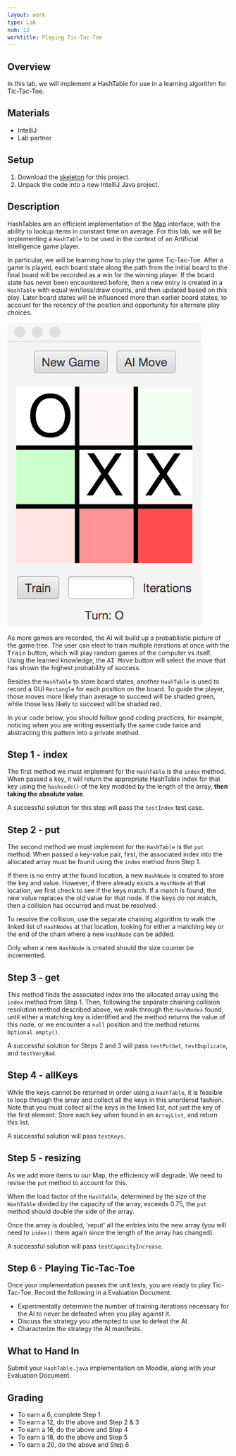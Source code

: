 ```yaml
---
layout: work
type: Lab
num: 12
worktitle: Playing Tic-Tac-Toe
---
```


## Overview

In this lab, we will implement a HashTable for use in a learning
algorithm for Tic-Tac-Toe.

## Materials

-   IntelliJ
-   Lab partner

## Setup

1.  Download the [skeleton](../code/151hashtictactoe.zip) for this project.
2.  Unpack the code into a new IntelliJ Java project.

## Description

HashTables are an efficient implementation of the
[Map](https://docs.oracle.com/javase/8/docs/api/java/util/Map.html)
interface, with the ability to lookup items in constant time on average.
For this lab, we will be implementing a `HashTable` to be used in the
context of an Artificial Intelligence game player.

In particular, we will be learning how to play the game Tic-Tac-Toe. After
a game is played, each board state along the path from the initial board
to the final board will be recorded as a win for the winning player. If
the board state has never been encountered before, then a new entry is
created in a `HashTable` with equal win/loss/draw counts, and then updated
based on this play. Later board states will be influenced more than
earlier board states, to account for the recency of the position and
opportunity for alternate play choices.

![](../assets/images/tictactoe.png)

As more games are recorded, the AI will build up a probabilistic picture
of the game tree. The user can elect to train multiple iterations at
once with the <kbd>Train</kbd> button, which will play random games of the computer
vs itself. Using the learned knowledge, the <kbd>AI Move</kbd> button will select
the move that has shown the highest probability of success.

Besides the `HashTable` to store board states, another `HashTable` is used
to record a GUI `Rectangle` for each position on the board. To guide the
player, those moves more likely than average to succeed will be shaded
green, while those less likely to succeed will be shaded red.

In your code below, you should follow good coding practices, for
example, noticing when you are writing essentially the same code twice
and abstracting this pattern into a private method.

## Step 1 - index

The first method we must implement for the `HashTable` is the `index`
method. When passed a key, it will return the appropriate HashTable
index for that key using the `hashcode()` of the key modded by the length
of the array, **then taking the absolute value**.

A successful solution
for this step will pass the `testIndex` test case.

## Step 2 - put

The second method we must implement for the `HashTable` is the `put` method.
When passed a key-value pair, first, the associated index into the
allocated array must be found using the `index` method from Step 1.

If there is no entry at the found location, a new `HashNode` is created to
store the key and value. However, if there already exists a `HashNode` at
that location, we first check to see if the keys match. If a match is
found, the new value replaces the old value for that node. If the keys
do not match, then a collision has occurred and must be resolved.

To resolve the collision, use the separate chaining algorithm to walk
the linked list of `HashNodes` at that location, looking for either a
matching key or the end of the chain where a new `HashNode` can be added.

Only when a new `HashNode` is created should the size counter be
incremented.

## Step 3 - get

This method finds the associated index into the allocated array using
the `index` method from Step 1. Then, following the separate chaining collision
resolution method described above, we walk through the `HashNodes` found,
until either a matching key is identified and the method returns the
value of this node, or we encounter a `null` position and the method
returns `Optional.empty()`.

A successful solution for Steps 2 and 3 will pass `testPutGet`,
`testDuplicate`, and `testVeryBad`.

## Step 4 - allKeys

While the keys cannot be returned in order using a `HashTable`, it is
feasible to loop through the array and collect all the keys in this
unordered fashion. Note that you must collect all the keys in the linked
list, not just the key of the first element. Store each key when found
in an `ArrayList`, and return this list.

A successful solution will pass `testKeys`.

## Step 5 - resizing

As we add more items to our Map, the efficiency will degrade. We need to revise
the `put` method to account for this.

When the load factor of the `HashTable`, determined by the size of the
`HashTable` divided by the capacity of the array, exceeds 0.75, the `put`
method should double the side of the array.

Once the array is doubled, 'reput' all the entries into the new array
(you will need to `index()` them again since the length of
the array has changed).

A successful solution will pass `testCapacityIncrease`.

## Step 6 - Playing Tic-Tac-Toe

Once your implementation passes the unit tests, you are ready to play
Tic-Tac-Toe. Record the following in a Evaluation Document.
*  Experimentally determine the number of training iterations
necessary for the AI to never be defeated when you play against it.
*  Discuss the strategy you attempted to use to defeat the AI.
*  Characterize the strategy the AI manifests.

## What to Hand In

Submit your `HashTable.java` implementation on Moodle, along with your
Evaluation Document.

## Grading

* To earn a 6, complete Step 1
* To earn a 12, do the above and Step 2 & 3
* To earn a 16, do the above and Step 4
* To earn a 18, do the above and Step 5
* To earn a 20, do the above and Step 6
